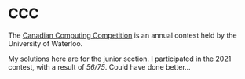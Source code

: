 # CCC

The [Canadian Computing Competition](https://cemc.math.uwaterloo.ca/contests/computing.html) is an annual contest held by the University of Waterloo.

My solutions here are for the junior section. I participated in the 2021 contest, with a result of *56/75*. Could have done better...
